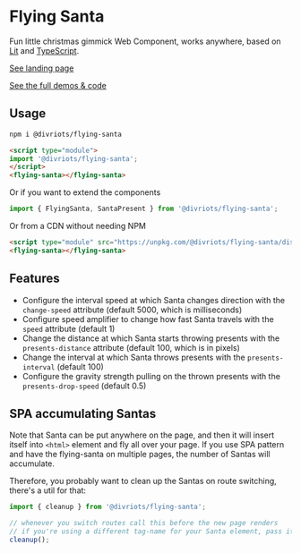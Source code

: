 # Flying Santa

Fun little christmas gimmick Web Component, works anywhere, based on [Lit](https://lit.dev) and [TypeScript](https://www.typescriptlang.org/).

[See landing page](https://divriots.github.io/flying-santa/)

[See the full demos & code](https://webcomponents.dev/edit/MW0MuMtZp2VIRSFEzvQ0/stories/index.stories.js)

## Usage

```sh
npm i @divriots/flying-santa
```

```html
<script type="module">
import '@divriots/flying-santa';
</script>
<flying-santa></flying-santa>
```

Or if you want to extend the components

```js
import { FlyingSanta, SantaPresent } from '@divriots/flying-santa';
```

Or from a CDN without needing NPM

```html
<script type="module" src="https://unpkg.com/@divriots/flying-santa/dist/index.js?module"></script>
<flying-santa></flying-santa>
```

## Features

- Configure the interval speed at which Santa changes direction with the `change-speed` attribute (default 5000, which is milliseconds)
- Configure speed amplifier to change how fast Santa travels with the `speed` attribute (default 1)
- Change the distance at which Santa starts throwing presents with the `presents-distance` attribute (default 100, which is in pixels)
- Change the interval at which Santa throws presents with the `presents-interval` (default 100)
- Configure the gravity strength pulling on the thrown presents with the `presents-drop-speed` (default 0.5)

## SPA accumulating Santas

Note that Santa can be put anywhere on the page, and then it will insert itself into `<html>` element and fly all over your page.
If you use SPA pattern and have the flying-santa on multiple pages, the number of Santas will accumulate.

Therefore, you probably want to clean up the Santas on route switching, there's a util for that:

```js
import { cleanup } from '@divriots/flying-santa';

// whenever you switch routes call this before the new page renders
// if you're using a different tag-name for your Santa element, pass it as an argument
cleanup();
```